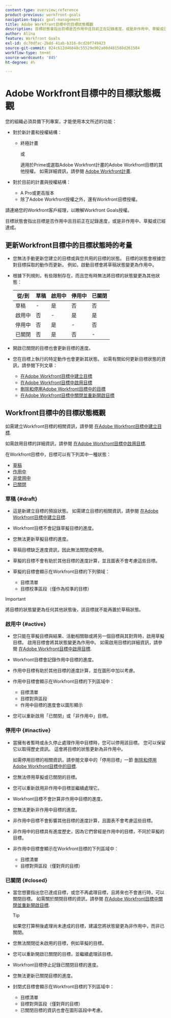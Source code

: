 ```yaml
---
content-type: overview;reference
product-previous: workfront-goals
navigation-topic: goal-management
title: Adobe Workfront目標中的目標狀態概觀
description: 目標狀態會指出目標是否作用中且目前正在記錄進度，或是非作用中、草擬或已經達成。
author: Alina
feature: Workfront Goals
exl-id: dc70dfac-2bdd-41ab-b316-0cd20f749423
source-git-commit: 024c612d46848c55529e902a00d481588d261584
workflow-type: tm+mt
source-wordcount: '845'
ht-degree: 4%

---
```


# Adobe Workfront目標中的目標狀態概觀

您的組織必須具備下列專案，才能使用本文所述的功能：

* 對於新計畫和授權結構：

   * 終極計畫

     或

     適用於Prime或選取Adobe Workfront計畫的Adobe Workfront目標的其他授權。 如需詳細資訊，請參閱 [Adobe Workfront計畫](https://www.workfront.com/plans).

* 對於目前的計畫與授權結構：

   * A Pro或更高版本
   * 除了Adobe Workfront授權之外，還有Workfront目標授權。

請連絡您的Workfront客戶經理，以瞭解Workfront Goals授權。

目標狀態會指出目標是否作用中且目前正在記錄進度，或是非作用中、草擬或已經達成。

## 更新Workfront目標中的目標狀態時的考量

* 您無法手動更新您建立的目標或與您共用的目標的狀態。 目標的狀態會根據您對目標採取的動作而更新。 例如，啟動目標會將草稿狀態變更為作用中。
* 根據下列規則，有些限制存在，而且您有時無法將目標的狀態變更為其他狀態：

  | 從/到 | 草稿 | 啟用中 | 停用中 | 已關閉 |
  |---|---|---|---|---|
  | 草稿 | - | 是 | 否 | 否 |
  | 啟用中 | 否 | - | 是 | 是 |
  | 停用中 | 否 | 是 | - | 否 |
  | 已關閉 | 否 | 是 | 否 | - |

* 開啟已關閉的目標也會更新目標的進度。
* 您在目標上執行的特定動作也會更新其狀態。 如需有關如何更新目標狀態的資訊，請參閱下列文章：

   * [在Adobe Workfront目標中建立目標](../../workfront-goals/goal-management/create-goals.md)
   * [在Adobe Workfront目標中啟用目標](../../workfront-goals/goal-management/activate-goals.md)
   * [刪除和停用Adobe Workfront目標中的目標](../../workfront-goals/goal-management/delete-and-deactivate-goals.md)
   * [在Adobe Workfront目標中關閉並重新開啟目標](../../workfront-goals/goal-management/close-and-reopen-goals.md)

## Workfront目標中的目標狀態概觀

如需建立Workfront目標的相關資訊，請參閱 [在Adobe Workfront目標中建立目標](../../workfront-goals/goal-management/create-goals.md).

如需啟用目標的詳細資訊，請參閱 [在Adobe Workfront目標中啟用目標](../../workfront-goals/goal-management/activate-goals.md).

在Workfront目標中，目標可以有下列其中一種狀態：

* [草稿](#draft)
* [作用中](#active)
* [非使用中](#inactive)
* [已關閉](#closed)

### 草稿 {#draft}

* 這是新建立目標的預設狀態。 如需建立目標的相關資訊，請參閱 [在Adobe Workfront目標中建立目標](../../workfront-goals/goal-management/create-goals.md).
* Workfront目標不會記錄草擬目標的進度。
* 您無法更新草擬目標的進度。
* 草稿目標缺乏進度資訊，因此無法關閉或停用。
* 草擬的目標不會有助於其他目標的進度計算，並且圖表不會考慮這些目標。
* 草擬的目標會顯示在Workfront目標的下列領域：

   * 目標清單
   * 目標校準區段（僅作為校準的目標）


>[!IMPORTANT]
>
>將目標的狀態變更為任何其他狀態後，該目標就不能再置於草稿狀態。

### 啟用中 {#active}

* 您只能在草擬目標與結果、活動相關聯或將另一個目標與其對齊時，啟用草擬目標。 啟用目標會將其狀態變更為作用中。 如需啟用目標的詳細資訊，請參閱 [在Adobe Workfront目標中啟用目標](../../workfront-goals/goal-management/activate-goals.md).
* Workfront目標會記錄作用中目標的進度。
* 作用中目標有助於其他目標的進度計算，並在圖形中加以考慮。
* 作用中目標會顯示在Workfront目標的下列區域中：

   * 目標清單
   * 目標對齊區段
   * 作用中目標的進度會以圖形顯示

* 您可以重新啟用「已關閉」或「非作用中」目標。

### 停用中 {#inactive}

* 當擁有者暫時或永久停止處理作用中目標時，您可以停用該目標。 您可以保留它以取得歷史資訊。 這會將目標的狀態更新為非作用中。

  如需停用目標的相關資訊，請參閱文章中的「停用目標」一節 [刪除和停用Adobe Workfront目標中的目標](../../workfront-goals/goal-management/delete-and-deactivate-goals.md).

* 您無法停用草擬或已關閉的目標。
* 您可以重新啟用非作用中目標並繼續處理它。
* Workfront目標不會計算非作用中目標的進度。
* 您無法更新非作用中目標的進度。
* 非作用中目標不會影響其他目標的進度計算，且圖表不會考慮這些目標。
* 非作用中的目標具有進度歷史，因為它們曾經是作用中的目標，不同於草擬的目標。
* 非作用中目標會顯示在Workfront目標的下列區域中：

   * 目標清單
   * 目標對齊區段（僅對齊的目標）

### 已關閉 {#closed}

* 當您想要指出您已達成目標，或您不再處理目標，且將來也不會進行時，可以關閉目標。 如需關於關閉目標的資訊，請參閱 [在Adobe Workfront目標中關閉並重新開啟目標](../../workfront-goals/goal-management/close-and-reopen-goals.md).

  >[!TIP]
  >
  >如果您打算稍後處理尚未達成的目標，建議您將狀態變更為非作用中，而非已關閉。

* 您無法關閉從未啟用的目標，例如草擬的目標。
* 您可以重新開啟已關閉的目標，並繼續處理該目標。
* Workfront目標停止記錄已關閉目標的進度。
* 您無法更新已關閉目標的進度。
* 封閉式目標會顯示在Workfront目標的下列區域中：

   * 目標清單
   * 目標對齊區段（僅對齊的目標）
   * 已關閉目標的資訊也會在圖形區段中考慮。
